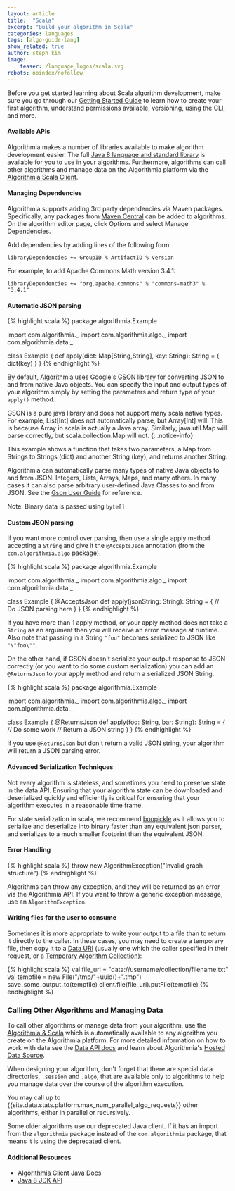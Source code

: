 ```yaml
---
layout: article
title:  "Scala"
excerpt: "Build your algorithm in Scala"
categories: languages
tags: [algo-guide-lang]
show_related: true
author: steph_kim
image:
    teaser: /language_logos/scala.svg
robots: noindex/nofollow
---
```


Before you get started learning about Scala algorithm development, make sure you go through our <a href="{{site.baseurl}}/algorithm-development/algorithm-basics/your-first-algo">Getting Started Guide</a> to learn how to create your first algorithm, understand permissions available, versioning, using the CLI, and more.

#### Available APIs

Algorithmia makes a number of libraries available to make algorithm development easier.
The full <a href="http://docs.oracle.com/javase/8/docs/technotes/guides/language/index.html">Java 8 language and standard library</a>
is available for you to use in your algorithms. Furthermore, algorithms can call other algorithms and manage data on the Algorithmia platform
via the <a href="{{site.baseurl}}/clients/scala">Algorithmia Scala Client</a>.

#### Managing Dependencies

Algorithmia supports adding 3rd party dependencies via Maven packages. Specifically, any packages from <a href="http://search.maven.org/">Maven Central</a> can be added to algorithms.
On the algorithm editor page, click Options and select Manage Dependencies.

Add dependencies by adding lines of the following form:

`libraryDependencies += GroupID % ArtifactID % Version`

For example, to add Apache Commons Math version 3.4.1:

`libraryDependencies += "org.apache.commons" % "commons-math3" % "3.4.1"`

#### Automatic JSON parsing

{% highlight scala %}
package algorithmia.Example

import com.algorithmia._
import com.algorithmia.algo._
import com.algorithmia.data._

class Example {
  def apply(dict: Map[String,String], key: String): String = {
    dict(key)
  }
}
{% endhighlight %}

By default, Algorithmia uses Google's [GSON](https://code.google.com/p/google-gson/) library for converting JSON to and from native Java objects. You can specify the input and output types of your algorithm simply by setting the parameters and return type of your `apply()` method.

GSON is a pure java library and does not support many scala native types. For example, List[Int] does not automatically parse, but Array[Int] will. This is because Array in scala is actually a Java array. Similarly, java.util.Map will parse correctly, but scala.collection.Map will not.
{: .notice-info}

This example shows a function that takes two parameters, a Map from Strings to Strings (dict) and another String (key), and returns another String.

Algorithmia can automatically parse many types of native Java objects to and from JSON: Integers, Lists, Arrays, Maps, and many others. In many cases it can also parse arbitrary user-defined Java Classes to and from JSON. See the [Gson User Guide](https://sites.google.com/site/gson/gson-user-guide) for reference.

<aside class="notice">
  Note: Binary data is passed using <code>byte[]</code>
</aside>

#### Custom JSON parsing
If you want more control over parsing, then use a single apply method accepting a <code>String</code> and give it the <code>@AcceptsJson</code> annotation (from the <code>com.algorithmia.algo</code> package).

{% highlight scala %}
package algorithmia.Example

import com.algorithmia._
import com.algorithmia.algo._
import com.algorithmia.data._

class Example {
  @AcceptsJson
  def apply(jsonString: String): String = {
    // Do JSON parsing here
  }
}
{% endhighlight %}

<aside class="class">
If you have more than 1 apply method, or your apply method does not take a <code>String</code> as an argument then you will receive an error message at runtime.  Also note that passing in a String <code>"foo"</code> becomes serialized to JSON like <code>"\"foo\""</code>.
</aside>

On the other hand, if GSON doesn't serialize your output response to JSON correctly (or you want to do some custom serialization) you can add an <code>@ReturnsJson</code> to your apply method and return a serialized JSON String.

{% highlight scala %}
package algorithmia.Example

import com.algorithmia._
import com.algorithmia.algo._
import com.algorithmia.data._

class Example {
  @ReturnsJson
  def apply(foo: String, bar: String): String = {
    // Do some work
    // Return a JSON string
  }
}
{% endhighlight %}

<aside class="notice">
If you use <code>@ReturnsJson</code> but don't return a valid JSON string, your algorithm will return a JSON parsing error.
</aside>

#### Advanced Serialization Techniques
Not every algorithm is stateless, and sometimes you need to preserve state in the data API. Ensuring that your algorithm state can be downloaded and deserialized quickly and efficiently is critical for ensuring that your algorithm executes in a reasonable time frame.

For state serialization in scala, we recommend [boopickle](https://github.com/suzaku-io/boopickle/) as it allows you to serialize and deserialize into binary faster than any equivalent json parser, and serializes to a much smaller footprint than the equivalent JSON.

#### Error Handling

{% highlight scala %}
throw new AlgorithmException("Invalid graph structure")
{% endhighlight %}

Algorithms can throw any exception, and they will be returned as an error via the Algorithmia API. If you want to throw a generic exception message, use an `AlgorithmException`.

#### Writing files for the user to consume

Sometimes it is more appropriate to write your output to a file than to return it directly to the caller.  In these cases, you may need to create a temporary file, then copy it to a [Data URI](http://docs.algorithmia.com/#data-api-specification) (usually one which the caller specified in their request, or a [Temporary Algorithm Collection]({{site.baseurl}}/data/hosted#temporary-algorithm-collections)):

{% highlight scala %}
val file_uri = "data://username/collection/filename.txt"
val tempfile = new File("/tmp/"+uuid()+".tmp")
save_some_output_to(tempfile)
client.file(file_uri).putFile(tempfile)
{% endhighlight %}

### Calling Other Algorithms and Managing Data

To call other algorithms or manage data from your algorithm, use the <a href="{{site.baseurl}}/clients/scala">Algorithmia & Scala</a> which is automatically available to any algorithm you create on the Algorithmia platform. For more detailed information on how to work with data see the [Data API docs](http://docs.algorithmia.com/) and learn about Algorithmia's [Hosted Data Source]({{site.baseurl}}/data/hosted).

When designing your algorithm, don't forget that there are special data directories, `.session` and `.algo`, that are available only to algorithms to help you manage data over the course of the algorithm execution.

You may call up to {{site.data.stats.platform.max_num_parallel_algo_requests}} other algorithms, either in parallel or recursively.

<aside class="warning">
Some older algorithms use our deprecated Java client. If it has an import from the <code>algorithmia</code> package instead of the <code>com.algorithmia</code> package, that means it is using the deprecated client.
</aside>


#### Additional Resources

* <a href="{{site.baseurl}}/clients/java">Algorithmia Client Java Docs <i class="fa fa-external-link"></i></a>
* <a href="http://docs.oracle.com/javase/8/docs/api/">Java 8 JDK API</a>
